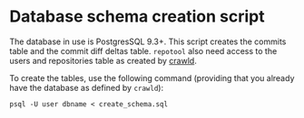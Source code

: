 # Database schema creation script

The database in use is PostgresSQL 9.3+.
This script creates the commits table and the commit diff deltas table.
`repotool` also need access to the users and repositories table as created by
[crawld](http://devmine.ch/doc/crawld/).

To create the tables, use the following command (providing that you
already have the database as defined by `crawld`):

    psql -U user dbname < create_schema.sql
